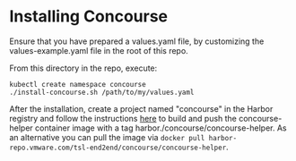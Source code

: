 # Installing Concourse

Ensure that you have prepared a values.yaml file, by customizing the values-example.yaml file in the root of this repo.

From this directory in the repo, execute:

```
kubectl create namespace concourse
./install-concourse.sh /path/to/my/values.yaml
```

After the installation, create a project named "concourse" in the Harbor registry and follow the instructions [here](https://github.com/doddatpivotal/concourse-helper) to build and push the concourse-helper container image with a tag harbor.<your-ingress-domain>/concourse/concourse-helper. As an alternative you can pull the image via `docker pull harbor-repo.vmware.com/tsl-end2end/concourse/concourse-helper`.
